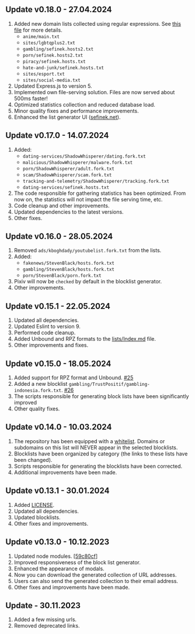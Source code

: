 [//]: # (Canonical: /markdown/changelog.md)

## Update v0.18.0 - 27.04.2024
1. Added new domain lists collected using regular expressions. See [this file](https://github.com/sefinek/Sefinek-Blocklist-Collection/blob/main/scripts/generate/file-processor/scripts/data.js) for more details.
   - `anime/main.txt`
   - `sites/lgbtqplus2.txt`
   - `gambling/sefinek.hosts2.txt`
   - `porn/sefinek.hosts2.txt`
   - `piracy/sefinek.hosts.txt`
   - `hate-and-junk/sefinek.hosts.txt`
   - `sites/esport.txt`
   - `sites/social-media.txt`
2. Updated Express.js to version 5.
3. Implemented own file-serving solution. Files are now served about 500ms faster!
4. Optimized statistics collection and reduced database load.
5. Minor quality fixes and performance improvements.
6. Enhanced the list generator UI ([sefinek.net](https://sefinek.net/blocklist-generator)).

## Update v0.17.0 - 14.07.2024
1. Added:
   - `dating-services/ShadowWhisperer/dating.fork.txt`
   - `malicious/ShadowWhisperer/malware.fork.txt`
   - `porn/ShadowWhisperer/adult.fork.txt`
   - `scam/ShadowWhisperer/scam.fork.txt`
   - `tracking-and-telemetry/ShadowWhisperer/tracking.fork.txt`
   - `dating-services/sefinek.hosts.txt`
2. The code responsible for gathering statistics has been optimized. From now on, the statistics will not impact the file serving time, etc.
3. Code cleanup and other improvements.
4. Updated dependencies to the latest versions.
5. Other fixes.

## Update v0.16.0 - 28.05.2024
1. Removed `ads/kboghdady/youtubelist.fork.txt` from the lists.
2. Added:
    - `fakenews/StevenBlack/hosts.fork.txt`
    - `gambling/StevenBlack/hosts.fork.txt`
    - `porn/StevenBlack/porn.fork.txt`
3. Pixiv will now be `checked` by default in the blocklist generator.
4. Other improvements.

## Update v0.15.1 - 22.05.2024
1. Updated all dependencies.
2. Updated Eslint to version 9.
3. Performed code cleanup.
4. Added Unbound and RPZ formats to the [lists/Index.md](lists/Index.md) file.
5. Other improvements and fixes.

## Update v0.15.0 - 18.05.2024
1. Added support for RPZ format and Unbound. [#25](https://github.com/sefinek/Sefinek-Blocklist-Collection/issues/26)
2. Added a new blocklist `gambling/TrustPositif/gambling-indonesia.fork.txt`. [#26](https://github.com/sefinek/Sefinek-Blocklist-Collection/issues/25)
3. The scripts responsible for generating block lists have been significantly improved
4. Other quality fixes.

## Update v0.14.0 - 10.03.2024
1. The repository has been equipped with a [whitelist](https://github.com/sefinek/Sefinek-Blocklist-Collection/blob/main/whitelists/main.txt). Domains or subdomains on this list will NEVER appear in the selected blocklists.
2. Blocklists have been organized by category (the links to these lists have been changed).
3. Scripts responsible for generating the blocklists have been corrected.
4. Additional improvements have been made.

## Update v0.13.1 - 30.01.2024
1. Added [LICENSE](https://github.com/sefinek/Sefinek-Blocklist-Collection/blob/main/LICENSE).
2. Updated all dependencies.
3. Updated blocklists.
4. Other fixes and improvements.

## Update v0.13.0 - 10.12.2023
1. Updated node modules. [[59c80cf](https://github.com/sefinek/Sefinek-Blocklist-Collection/commit/59c80cf6a2aa2d786b03a2b8fdec9d47012592bd)]
2. Improved responsiveness of the block list generator.
3. Enhanced the appearance of modals.
4. Now you can download the generated collection of URL addresses.
5. Users can also send the generated collection to their email address.
6. Other fixes and improvements have been made.

## Update - 30.11.2023
1. Added a few missing urls.
2. Removed deprecated links.